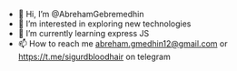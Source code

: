 - 👋 Hi, I’m @AbrehamGebremedhin
- 👀 I’m interested in exploring new technologies
- 🌱 I’m currently learning express JS
- 📫 How to reach me abreham.gmedhin12@gmail.com or https://t.me/sigurdbloodhair on telegram

<!---
AbrehamGebremedhin/AbrehamGebremedhin is a ✨ special ✨ repository because its `README.md` (this file) appears on your GitHub profile.
You can click the Preview link to take a look at your changes.
--->
